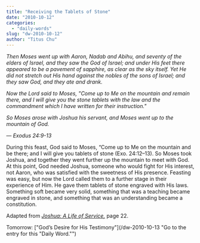 ```yaml
---
title: "Receiving the Tablets of Stone"
date: "2010-10-12"
categories: 
  - "daily-words"
slug: "dw-2010-10-12"
author: "Titus Chu"
---
```


_Then Moses went up with Aaron, Nadab and Abihu, and seventy of the elders of Israel, and they saw the God of Israel; and under His feet there appeared to be a pavement of sapphire, as clear as the sky itself. Yet He did not stretch out His hand against the nobles of the sons of Israel; and they saw God, and they ate and drank._

_Now the Lord said to Moses, "Come up to Me on the mountain and remain there, and I will give you the stone tablets with the law and the commandment which I have written for their instruction."_

_So Moses arose with Joshua his servant, and Moses went up to the mountain of God._

_— Exodus 24:9-13_

During this feast, God said to Moses, “Come up to Me on the mountain and be there; and I will give you tablets of stone (Exo. 24:12–13). So Moses took Joshua, and together they went further up the mountain to meet with God. At this point, God needed Joshua, someone who would fight for His interest, not Aaron, who was satisfied with the sweetness of His presence. Feasting was easy, but now the Lord called them to a further stage in their experience of Him. He gave them tablets of stone engraved with His laws. Something soft became very solid, something that was a teaching became engraved in stone, and something that was an understanding became a constitution.

Adapted from _[Joshua: A Life of Service](/book-joshua/ "Go to the listing for this book.")[,](/book-journey/ "Go to the listing for this book.")_ page 22.

Tomorrow: ["God’s Desire for His Testimony"](/dw-2010-10-13 "Go to the entry for this "Daily Word."")
